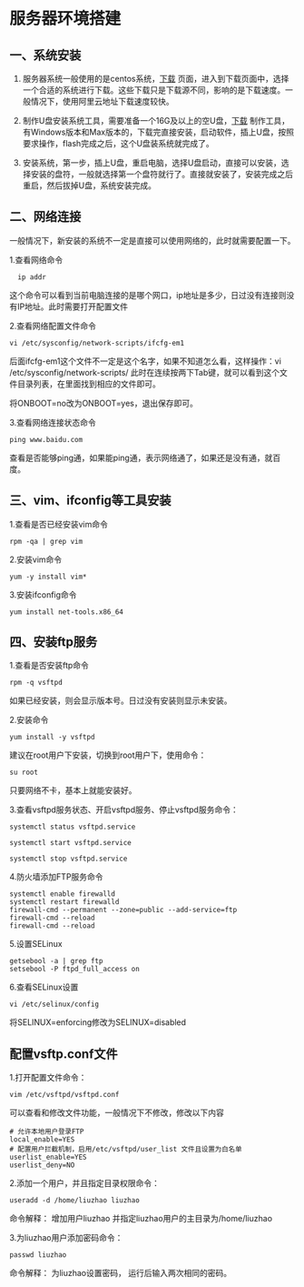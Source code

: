 # 服务器环境搭建

## 一、系统安装

1. 服务器系统一般使用的是centos系统，[下载](http://isoredirect.centos.org/centos/7/isos/x86_64/CentOS-7-x86_64-DVD-1810.iso) 页面，进入到下载页面中，选择一个合适的系统进行下载。这些下载只是下载源不同，影响的是下载速度。一般情况下，使用阿里云地址下载速度较快。

2. 制作U盘安装系统工具，需要准备一个16G及以上的空U盘，[下载](https://www.balena.io/etcher/) 制作工具，有Windows版本和Max版本的，下载完直接安装，启动软件，插上U盘，按照要求操作，flash完成之后，这个U盘装系统就完成了。

3. 安装系统，第一步，插上U盘，重启电脑，选择U盘启动，直接可以安装，选择安装的盘符，一般就选择第一个盘符就行了。直接就安装了，安装完成之后重启，然后拔掉U盘，系统安装完成。

## 二、网络连接

  一般情况下，新安装的系统不一定是直接可以使用网络的，此时就需要配置一下。

  1.查看网络命令

      ip addr

  这个命令可以看到当前电脑连接的是哪个网口，ip地址是多少，日过没有连接则没有IP地址。此时需要打开配置文件

  2.查看网络配置文件命令

    vi /etc/sysconfig/network-scripts/ifcfg-em1

  后面ifcfg-em1这个文件不一定是这个名字，如果不知道怎么看，这样操作：vi /etc/sysconfig/network-scripts/ 此时在连续按两下Tab键，就可以看到这个文件目录列表，在里面找到相应的文件即可。

  将ONBOOT=no改为ONBOOT=yes，退出保存即可。

  3.查看网络连接状态命令

    ping www.baidu.com

  查看是否能够ping通，如果能ping通，表示网络通了，如果还是没有通，就百度。

## 三、vim、ifconfig等工具安装

  1.查看是否已经安装vim命令

    rpm -qa | grep vim

  2.安装vim命令

    yum -y install vim*

  3.安装ifconfig命令

    yum install net-tools.x86_64

## 四、安装ftp服务

  1.查看是否安装ftp命令

    rpm -q vsftpd

  如果已经安装，则会显示版本号。日过没有安装则显示未安装。

  2.安装命令

    yum install -y vsftpd

  建议在root用户下安装，切换到root用户下，使用命令：

    su root

  只要网络不卡，基本上就能安装好。

  3.查看vsftpd服务状态、开启vsftpd服务、停止vsftpd服务命令：

    systemctl status vsftpd.service

    systemctl start vsftpd.service

    systemctl stop vsftpd.service

  4.防火墙添加FTP服务命令

    systemctl enable firewalld
    systemctl restart firewalld
    firewall-cmd --permanent --zone=public --add-service=ftp
    firewall-cmd --reload
    firewall-cmd --reload

  5.设置SELinux

    getsebool -a | grep ftp
    setsebool -P ftpd_full_access on

  6.查看SELinux设置

    vi /etc/selinux/config

  将SELINUX=enforcing修改为SELINUX=disabled

## 配置vsftp.conf文件

  1.打开配置文件命令：

    vim /etc/vsftpd/vsftpd.conf

  可以查看和修改文件功能，一般情况下不修改，修改以下内容

    # 允许本地用户登录FTP
    local_enable=YES
    # 配置用户拦截机制，启用/etc/vsftpd/user_list 文件且设置为白名单
    userlist_enable=YES
    userlist_deny=NO


  2.添加一个用户，并且指定目录权限命令：

    useradd -d /home/liuzhao liuzhao

  命令解释： 增加用户liuzhao 并指定liuzhao用户的主目录为/home/liuzhao

  3.为liuzhao用户添加密码命令：

    passwd liuzhao

  命令解释： 为liuzhao设置密码， 运行后输入两次相同的密码。

